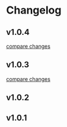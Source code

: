 # Changelog

## v1.0.4

[compare changes](https://github.com/Gitisfun/client-oidc/compare/v1.0.3...v1.0.4)

## v1.0.3

[compare changes](https://github.com/Gitisfun/client-oidc/compare/v1.0.2...v1.0.3)

## v1.0.2

## v1.0.1

